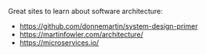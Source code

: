 Great sites to learn about software architecture:
* https://github.com/donnemartin/system-design-primer
* https://martinfowler.com/architecture/
* https://microservices.io/
